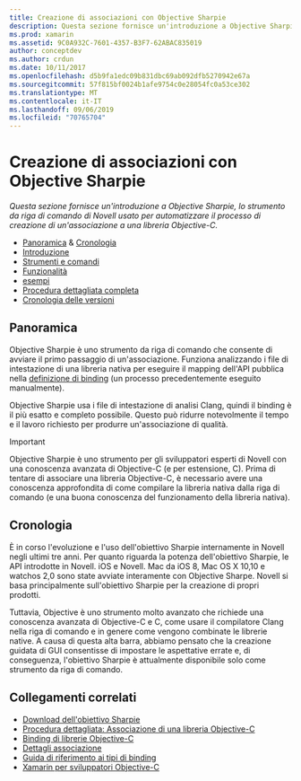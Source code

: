 ```yaml
---
title: Creazione di associazioni con Objective Sharpie
description: Questa sezione fornisce un'introduzione a Objective Sharpie, lo strumento da riga di comando di Novell usato per automatizzare il processo di creazione di un'associazione a una libreria Objective-C.
ms.prod: xamarin
ms.assetid: 9C0A932C-7601-4357-B3F7-62ABAC835019
author: conceptdev
ms.author: crdun
ms.date: 10/11/2017
ms.openlocfilehash: d5b9fa1edc09b831dbc69ab092dfb5270942e67a
ms.sourcegitcommit: 57f815bf0024b1afe9754c0e28054fc0a53ce302
ms.translationtype: MT
ms.contentlocale: it-IT
ms.lasthandoff: 09/06/2019
ms.locfileid: "70765704"
---
```

# <a name="creating-bindings-with-objective-sharpie"></a>Creazione di associazioni con Objective Sharpie

_Questa sezione fornisce un'introduzione a Objective Sharpie, lo strumento da riga di comando di Novell usato per automatizzare il processo di creazione di un'associazione a una libreria Objective-C._

- [Panoramica](#overview) & [Cronologia](#history)
- [Introduzione](get-started.md)
- [Strumenti e comandi](tools.md)
- [Funzionalità](platform/index.md)
- [esempi](examples/index.md)
- [Procedura dettagliata completa](~/ios/platform/binding-objective-c/walkthrough.md)
- [Cronologia delle versioni](releases.md)

## <a name="overview"></a>Panoramica

Objective Sharpie è uno strumento da riga di comando che consente di avviare il primo passaggio di un'associazione.
Funziona analizzando i file di intestazione di una libreria nativa per eseguire il mapping dell'API pubblica nella [definizione di binding](~/cross-platform/macios/binding/objective-c-libraries.md#The_API_definition_file) (un processo precedentemente eseguito manualmente).

Objective Sharpie usa i file di intestazione di analisi Clang, quindi il binding è il più esatto e completo possibile. Questo può ridurre notevolmente il tempo e il lavoro richiesto per produrre un'associazione di qualità.

> [!IMPORTANT]
> Objective Sharpie è uno strumento per gli sviluppatori esperti di Novell con una conoscenza avanzata di Objective-C (e per estensione, C). Prima di tentare di associare una libreria Objective-C, è necessario avere una conoscenza approfondita di come compilare la libreria nativa dalla riga di comando (e una buona conoscenza del funzionamento della libreria nativa).

## <a name="history"></a>Cronologia

È in corso l'evoluzione e l'uso dell'obiettivo Sharpie internamente in Novell negli ultimi tre anni. Per quanto riguarda la potenza dell'obiettivo Sharpie, le API introdotte in Novell. iOS e Novell. Mac da iOS 8, Mac OS X 10,10 e watchos 2,0 sono state avviate interamente con Objective Sharpe. Novell si basa principalmente sull'obiettivo Sharpie per la creazione di propri prodotti.

Tuttavia, Objective è uno strumento molto avanzato che richiede una conoscenza avanzata di Objective-C e C, come usare il compilatore Clang nella riga di comando e in genere come vengono combinate le librerie native. A causa di questa alta barra, abbiamo pensato che la creazione guidata di GUI consentisse di impostare le aspettative errate e, di conseguenza, l'obiettivo Sharpie è attualmente disponibile solo come strumento da riga di comando.

## <a name="related-links"></a>Collegamenti correlati

- [Download dell'obiettivo Sharpie](https://aka.ms/objective-sharpie)
- [Procedura dettagliata: Associazione di una libreria Objective-C](~/ios/platform/binding-objective-c/walkthrough.md)
- [Binding di librerie Objective-C](~/cross-platform/macios/binding/objective-c-libraries.md)
- [Dettagli associazione](~/cross-platform/macios/binding/overview.md)
- [Guida di riferimento ai tipi di binding](~/cross-platform/macios/binding/binding-types-reference.md)
- [Xamarin per sviluppatori Objective-C](~/ios/get-started/objective-c-developers/index.md)
